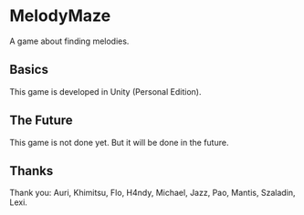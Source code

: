MelodyMaze
==========

A game about finding melodies.

## Basics
This game is developed in Unity (Personal Edition).

## The Future
This game is not done yet. But it will be done in the future.

## Thanks
Thank you: Auri, Khimitsu, Flo, H4ndy, Michael, Jazz, Pao, Mantis, Szaladin, Lexi.
